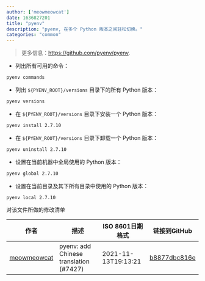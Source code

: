 ```yaml
---
author: ['meowmeowcat']
date: 1636827201
title: "pyenv"
description: "pyenv, 在多个 Python 版本之间轻松切换。"
categories: "common"
---
```

> 更多信息：<https://github.com/pyenv/pyenv>.

- 列出所有可用的命令：

```bash
pyenv commands
```

- 列出 `${PYENV_ROOT}/versions` 目录下的所有 Python 版本：

```bash
pyenv versions
```

- 在 `${PYENV_ROOT}/versions` 目录下安装一个 Python 版本：

```bash
pyenv install 2.7.10
```

- 在 `${PYENV_ROOT}/versions` 目录下卸载一个 Python 版本：

```bash
pyenv uninstall 2.7.10
```

- 设置在当前机器中全局使用的 Python 版本：

```bash
pyenv global 2.7.10
```

- 设置在当前目录及其下所有目录中使用的 Python 版本：

```bash
pyenv local 2.7.10
```
对该文件所做的修改清单


作者 | 描述 | ISO 8601日期格式 | 链接到GitHub
------|-----|-----|-----
[meowmeowcat](mailto:meowmeowcat1211@gmail.com) | pyenv: add Chinese translation (#7427) | 2021-11-13T19:13:21 | [b8877dbc816e](https://github.com/tldr-pages/tldr/commit/b8877dbc816eed245cc1bd660ed7fe5a617c03b5)

